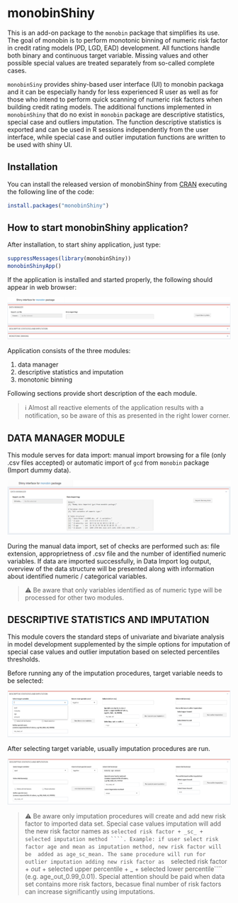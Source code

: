 # monobinShiny
This is an add-on package to the ```monobin``` package that simplifies its use. The goal of monobin is to perform monotonic binning of numeric risk factor in credit 
rating models (PD, LGD, EAD) development. All functions handle both binary and continuous target variable. Missing values and other possible special values are treated 
separately from so-called complete cases.

```monobinSiny``` provides shiny-based user interface (UI) to monobin packaga and it can be especially handy for less experienced R user as well as for those who intend to 
perform quick scanning of numeric risk factors when building credit rating models. The additional functions implemented in ```monobinShiny``` that do no exist in ```monobin``` 
package are descriptive statistics, special case and outliers imputation. The function descriptive statistics is exported and can be used in R sessions independently from the 
user interface, while special case and outlier imputation functions are written to be used with shiny UI.


## Installation

You can install the released version of monobinShiny from [CRAN](https://CRAN.R-project.org) executing the following line of the code:

``` r
install.packages("monobinShiny")
```

## How to start monobinShiny application?

After installation, to start shiny application, just type:

``` r
suppressMessages(library(monobinShiny))
monobinShinyApp()
```
If the application is installed and started properly, the following should appear in web browser:

![plot](./pics/pic00.png)

Application consists of the three modules:
1. data manager
2. descriptive statistics and imputation
3. monotonic binning

Following sections provide short description of the each module.
> :information_source: Almost all reactive elements of the application results with a notification, so be aware of this as presented in the right lower corner.

## DATA MANAGER MODULE
This module serves for data import: manual import browsing for a file (only .csv files accepted) or automatic import of ```gcd``` from ```monobin``` package (Import dummy 
data).

![plot](./pics/pic01.png)

During the manual data import, set of checks are performed such as: file extension, approprietness of .csv file and the number of identified numeric variables. 
If data are imported successfully, in Data Import log output, overview of the data structure will be presented along with information about identified numeric / categorical 
variables.


> :warning: Be aware that only variables identified as of numeric type will be processed for other two modules. 

## DESCRIPTIVE STATISTICS AND IMPUTATION
This module covers the standard steps of univariate and bivariate analysis in model development supplemented by the simple options for imputation of special case values and 
outlier imputation based on selected percentiles thresholds.

Before running any of the imputation procedures, target variable needs to be selected:

![plot](./pics/pic02.png)

After selecting target variable, usually imputation procedures are run. 

![plot](./pics/pic03.png)

> :warning: Be aware only imputation procedures will create and add new risk factor to imported data set. Special case values imputation will add the new risk factor names 
            as ```selected risk factor + _sc_ + selected imputation method ````. Example: if user select risk factor age and mean as imputation method, new risk factor will be 
            added as age_sc_mean.
            The same procedure will run for outlier imputation adding new risk factor as  ```selected risk factor + _out_ + selected upper percentile + _ +  selected lower 
            percentile```` (e.g. age_out_0.99_0.01).
            Special attention should be paid when data set contains more risk factors, becasue final number of risk factors can increase significantly using imputations.
            

